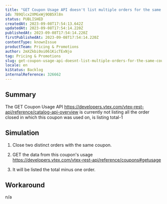 ```yaml
---
title: "GET Coupon Usage API doesn't list multiple orders for the same coupon"
id: 7B9Qlcx2XMGxWj9OB5Xl8n
status: PUBLISHED
createdAt: 2023-09-08T17:54:13.642Z
updatedAt: 2023-09-08T17:54:14.220Z
publishedAt: 2023-09-08T17:54:14.220Z
firstPublishedAt: 2023-09-08T17:54:14.220Z
contentType: knownIssue
productTeam: Pricing & Promotions
author: 2mXZkbi0oi061KicTExNjo
tag: Pricing & Promotions
slug: get-coupon-usage-api-doesnt-list-multiple-orders-for-the-same-coupon
locale: en
kiStatus: Backlog
internalReference: 326662
---
```


## Summary



The GET Coupon Usage API https://developers.vtex.com/vtex-rest-api/reference/catalog-api-overview is currently not listing all the order closed in which this coupon was used on, is listing total-1



##

## Simulation


1) Close two distinct orders with the same coupon.

2) GET the data from this coupon's usage https://developers.vtex.com/vtex-rest-api/reference/coupons#getusage

3) It will be listed the total minus one order.



##

## Workaround


n/a

